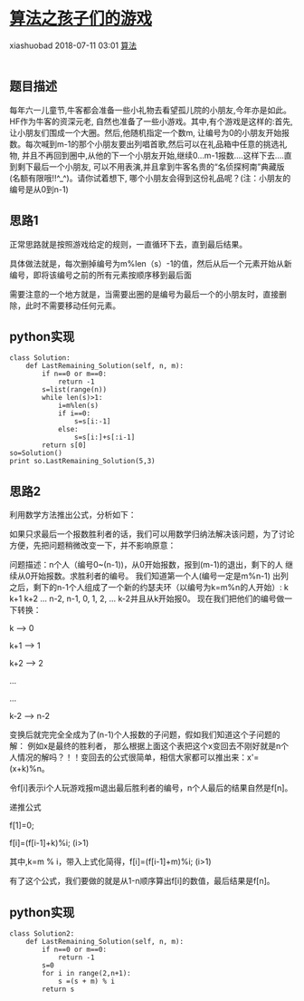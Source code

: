 <div class="blog-article">
    <h1><a href="p.html?p=算法/算法之孩子们的游戏" class="title">算法之孩子们的游戏</a></h1>
    <span class="author">xiashuobad</span>
    <span class="time">2018-07-11 03:01</span>
    <span><a href="tags.html?t=算法" class="tag">算法</a></span>
    </div>
<br/>

## 题目描述 ##
每年六一儿童节,牛客都会准备一些小礼物去看望孤儿院的小朋友,今年亦是如此。HF作为牛客的资深元老,
自然也准备了一些小游戏。其中,有个游戏是这样的:首先,让小朋友们围成一个大圈。然后,他随机指定一个数m,
让编号为0的小朋友开始报数。每次喊到m-1的那个小朋友要出列唱首歌,然后可以在礼品箱中任意的挑选礼物,
并且不再回到圈中,从他的下一个小朋友开始,继续0...m-1报数....这样下去....直到剩下最后一个小朋友,
可以不用表演,并且拿到牛客名贵的“名侦探柯南”典藏版(名额有限哦!!^_^)。请你试着想下,
哪个小朋友会得到这份礼品呢？(注：小朋友的编号是从0到n-1)
## 思路1 ##
正常思路就是按照游戏给定的规则，一直循环下去，直到最后结果。

具体做法就是，每次删掉编号为m%len（s）-1的值，然后从后一个元素开始从新编号，即将该编号之前的所有元素按顺序移到最后面

需要注意的一个地方就是，当需要出圈的是编号为最后一个的小朋友时，直接删除，此时不需要移动任何元素。

## python实现 ##
	class Solution:
	    def LastRemaining_Solution(self, n, m):
	        if n==0 or m==0:
	            return -1
	        s=list(range(n))
	        while len(s)>1:
	            i=m%len(s)
	            if i==0:
	                s=s[i:-1]
	            else:
	                s=s[i:]+s[:i-1]
	        return s[0]
	so=Solution()
	print so.LastRemaining_Solution(5,3)
## 思路2 ##
利用数学方法推出公式，分析如下：

如果只求最后一个报数胜利者的话，我们可以用数学归纳法解决该问题，为了讨论方便，先把问题稍微改变一下，并不影响原意：

 问题描述：n个人（编号0~(n-1))，从0开始报数，报到(m-1)的退出，剩下的人 继续从0开始报数。求胜利者的编号。
 我们知道第一个人(编号一定是m%n-1) 出列之后，剩下的n-1个人组成了一个新的约瑟夫环（以编号为k=m%n的人开始）:
 k  k+1  k+2  ... n-2, n-1, 0, 1, 2, ... k-2并且从k开始报0。
现在我们把他们的编号做一下转换：

k     --> 0

k+1   --> 1

k+2   --> 2

...

...

k-2   --> n-2

变换后就完完全全成为了(n-1)个人报数的子问题，假如我们知道这个子问题的解： 例如x是最终的胜利者，
那么根据上面这个表把这个x变回去不刚好就是n个人情况的解吗？！！变回去的公式很简单，相信大家都可以推出来：x'=(x+k)%n。

令f[i]表示i个人玩游戏报m退出最后胜利者的编号，n个人最后的结果自然是f[n]。

递推公式

f[1]=0;

f[i]=(f[i-1]+k)%i;  (i>1)

其中,k=m % i，带入上式化简得，f[i]=(f[i-1]+m)%i;  (i>1)

有了这个公式，我们要做的就是从1-n顺序算出f[i]的数值，最后结果是f[n]。
## python实现 ##
	class Solution2:
	    def LastRemaining_Solution(self, n, m):
	        if n==0 or m==0:
	            return -1
	        s=0
	        for i in range(2,n+1):
	            s =(s + m) % i
	        return s
